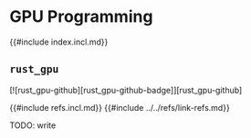 # GPU Programming

{{#include index.incl.md}}

## `rust_gpu`

[![rust_gpu-github][rust_gpu-github-badge]][rust_gpu-github]

{{#include refs.incl.md}}
{{#include ../../refs/link-refs.md}}

<div class="hidden">
TODO: write
</div>
